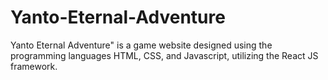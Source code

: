 # Yanto-Eternal-Adventure
Yanto Eternal Adventure" is a game website designed using the programming languages HTML, CSS, and Javascript, utilizing the React JS framework.
